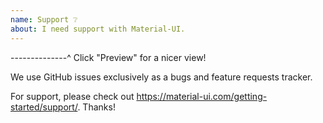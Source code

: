 ```yaml
---
name: Support ❔
about: I need support with Material-UI.
---
```


--------------^ Click "Preview" for a nicer view!

We use GitHub issues exclusively as a bugs and feature requests tracker.

For support, please check out https://material-ui.com/getting-started/support/. Thanks!

